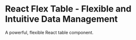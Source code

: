 # React Flex Table - Flexible and Intuitive Data Management

A powerful, flexible React table component. 
